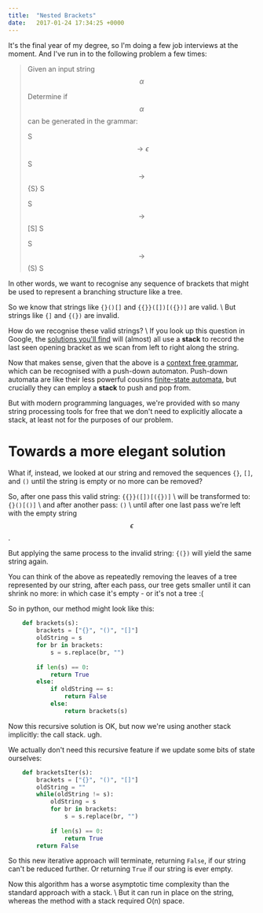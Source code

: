 ```yaml
---
title:  "Nested Brackets"
date:   2017-01-24 17:34:25 +0000
---
```


It's the final year of my degree, so I'm doing a few job interviews at the moment. And I've run in to the following problem a few times:

> Given an input string $$ \alpha $$
>
> Determine if $$ \alpha $$ can be generated in the grammar:
>
> S $$ \rightarrow \epsilon $$
>
> S $$ \rightarrow $$ \{S\} S
>
> S $$ \rightarrow $$ \[S\] S
>
> S $$ \rightarrow $$ \(S\) S

In other words, we want to recognise any sequence of brackets that might be used to represent a branching structure like a tree.

So we know that strings like `{}()[]` and `{{}}([])[({})]` are valid. \\
But strings like `{]` and `{(})` are invalid.


How do we recognise these valid strings? \\
If you look up this question in Google, the [solutions you'll find](http://www.ardendertat.com/2011/11/08/programming-interview-questions-14-check-balanced-parentheses) will (almost) all use a **stack** to record the last seen opening bracket as we scan from left to right along the string.  

Now that makes sense, given that the above is a [context free grammar](https://en.wikipedia.org/wiki/Context-free_grammar), which can be recognised with a push-down automaton.
Push-down automata are like their less powerful cousins [finite-state automata](https://en.wikipedia.org/wiki/Finite-state_machine), but crucially they can employ a **stack** to push and pop from.

But with modern programming languages, we're provided with so many string processing tools for free that we don't need to explicitly allocate a stack, at least not for the purposes of our problem.

# [](#header-3)Towards a more elegant solution

What if, instead, we looked at our string and removed the sequences `{}`, `[]`, and `()` until the string is empty or no more can be removed?

So, after one pass this valid string: `{{}}([])[({})]` \\
will be transformed to: `{}()[()]` \\
and after another pass: `()` \\
until after one last pass we're left with the empty string $$ \epsilon $$.

But applying the same process to the invalid string: `{(})` will yield the same string again.

You can think of the above as repeatedly removing the leaves of a tree represented by our string, after each pass, our tree gets smaller until it can shrink no more: in which case it's empty - or it's not a tree :(

So in python, our method might look like this:

```python
	def brackets(s):
		brackets = ["{}", "()", "[]"]
		oldString = s
		for br in brackets:
			s = s.replace(br, "")
	     
		if len(s) == 0:
			return True
		else:
			if oldString == s:
				return False
			else:
				return brackets(s)
```

Now this recursive solution is OK, but now we're using another stack implicitly: the call stack. ugh.

We actually don't need this recursive feature if we update some bits of state ourselves:

```python
	def bracketsIter(s):
		brackets = ["{}", "()", "[]"]
		oldString = ""
		while(oldString != s):
			oldString = s
			for br in brackets:
				s = s.replace(br, "")
	     
			if len(s) == 0:
				return True
		return False
```

So this new iterative approach will terminate, returning `False`, if our string can't be reduced further. Or returning `True` if our string is ever empty.

Now this algorithm has a worse asymptotic time complexity than the standard approach with a stack. \\
But it can run in place on the string, whereas the method with a stack required O(n) space.